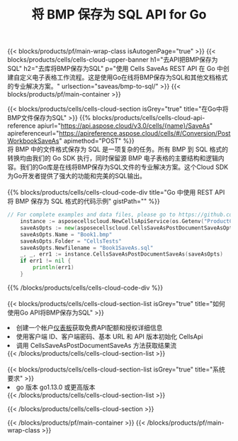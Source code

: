 ﻿---
title: 将 BMP 保存为 SQL API for Go
description: 使用Aspose.Cells Cloud SDK for Go将BMP格式文件保存为SQL格式文件。
url: /zh/go/saveas/bmp-to-sql/
---
{{< blocks/products/pf/main-wrap-class isAutogenPage="true" >}}
{{< blocks/products/cells/cells-cloud-upper-banner h1="去API把BMP保存为SQL" h2="去库将BMP保存为SQL" p="使用 Cells SaveAs REST API 在 Go 中创建自定义电子表格工作流程。这是使用Go在线将BMP保存为SQL和其他文档格式的专业解决方案。" urlsection="saveas/bmp-to-sql/" >}}
{{< blocks/products/pf/main-container >}}

{{< blocks/products/cells/cells-cloud-section isGrey="true" title="在Go中将BMP文件保存为SQL" >}}
{{% blocks/products/cells/cells-cloud-api-reference apiurl="https://api.aspose.cloud/v3.0/cells/{name}/SaveAs" apireferenceurl="https://apireference.aspose.cloud/cells/#/Conversion/PostWorkbookSaveAs" apimethod="POST" %}}
<br/>
将 BMP 中的文件格式保存为 SQL 是一项复杂的任务。所有 BMP 到 SQL 格式的转换均由我们的 Go SDK 执行，同时保留源 BMP 电子表格的主要结构和逻辑内容。我们的Go库是在线将BMP保存为SQL文件的专业解决方案。这个Cloud SDK为Go开发者提供了强大的功能和完美的SQL输出。
<br/>
<br/>
{{% blocks/products/cells/cells-cloud-code-div title="Go 中使用 REST API 将 BMP 保存为 SQL 格式的代码示例" gistPath="" %}}
  
```go
// For complete examples and data files, please go to https://github.com/aspose-cells-cloud/aspose-cells-cloud-go/
    instance := asposecellscloud.NewCellsApiService(os.Getenv("ProductClientId"), os.Getenv("ProductClientSecret"))
    saveAsOpts := new(asposecellscloud.CellsSaveAsPostDocumentSaveAsOpts)
    saveAsOpts.Name = "Book1.bmp"
    saveAsOpts.Folder = "CellsTests"
    saveAsOpts.Newfilename = "Book1SaveAs.sql"
    _, _, err1 := instance.CellsSaveAsPostDocumentSaveAs(saveAsOpts)
    if err1 != nil {
	    println(err1)
    }
```
  
{{% /blocks/products/cells/cells-cloud-code-div %}}
<br/>
<br/>
{{< blocks/products/cells/cells-cloud-section-list isGrey="true" title="如何使用Go API将BMP保存为SQL" >}}
<li>创建一个帐户<a href="https://dashboard.aspose.cloud/">仪表板</a>获取免费API配额和授权详细信息</li>
<li>使用客户端 ID、客户端密码、基本 URL 和 API 版本初始化 CellsApi</li>
<li>调用 CellsSaveAsPostDocumentSaveAs 方法获取结果流</li>
{{< /blocks/products/cells/cells-cloud-section-list >}}
<br/>
<br/>
{{< blocks/products/cells/cells-cloud-section-list isGrey="true" title="系统要求" >}}
<li>go 版本 go1.13.0 或更高版本</li>
{{< /blocks/products/cells/cells-cloud-section-list >}}

{{< /blocks/products/cells/cells-cloud-section >}}

{{< /blocks/products/pf/main-container >}}
{{< /blocks/products/pf/main-wrap-class >}}
